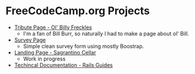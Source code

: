 # FreeCodeCamp.org Projects

* [Tribute Page - Ol' Billy Freckles](https://geno.works/fcc-projects/tribute)
  * I'm a fan of Bill Burr, so naturally I had to make a page about ol' Bill.
* [Survey Page](https://geno.works/fcc-projects/survey)
  * Simple clean survey form using mostly Boostrap.
* [Landing Page - Sagrantino Cellar](https://geno.works/fcc-projects/landing)
  * Work in progress
* [Techincal Documentation - Rails Guides](https://geno.works/fcc-projects/doc)

